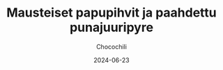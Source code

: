 ---
title: "Mausteiset papupihvit ja paahdettu punajuuripyre"
image: "https://vegaanibotti.lauravuo.me/2024/06/2024-06-23_small.png"
date: 2024-06-23
receipt_url: "https://chocochili.net/2013/09/papupihvit-ja-punajuuripyre/"
author: "Chocochili"
---